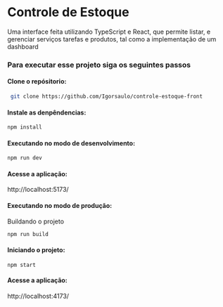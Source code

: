 # Controle de Estoque

Uma interface feita utilizando TypeScript e React, que permite listar, e gerenciar serviços tarefas e produtos, tal como a implementação de um dashboard

### Para executar esse projeto siga os seguintes passos

#### Clone o repósitorio:
```bash
 git clone https://github.com/Igorsaulo/controle-estoque-front
```

#### Instale as denpêndencias:
```bash
npm install
```

#### Executando no modo de desenvolvimento:
```bash
npm run dev
```

#### Acesse a aplicação:
http://localhost:5173/

#### Executando no modo de produção:
Buildando o projeto
```bash
npm run build
```

#### Iniciando o projeto:
```
npm start
```

#### Acesse a aplicação:
 http://localhost:4173/